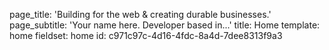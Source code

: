 page_title: 'Building for the web & creating durable businesses.'
page_subtitle: 'Your name here. <span class="block md:inline">Developer based in...</span>'
title: Home
template: home
fieldset: home
id: c971c97c-4d16-4fdc-8a4d-7dee8313f9a3
